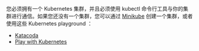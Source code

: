 您必须拥有一个 Kubernetes 集群，并且必须使用 kubectl 命令行工具与你的集群进行通信。如果您还没有一个集群，您可以通过 [Minikube](/docs/getting-started-guides/minikube) 创建一个集群，或者使用这些 Kubernetes playground ：

* [Katacoda](https://www.katacoda.com/courses/kubernetes/playground)
* [Play with Kubernetes](http://labs.play-with-k8s.com/)


<!--
You need to have a Kubernetes cluster, and the kubectl command-line tool must
be configured to communicate with your cluster. If you do not already have a
cluster, you can create one by using
[Minikube](/docs/getting-started-guides/minikube),
or you can use one of these Kubernetes playgrounds:

* [Katacoda](https://www.katacoda.com/courses/kubernetes/playground)
* [Play with Kubernetes](http://labs.play-with-k8s.com/)
-->
